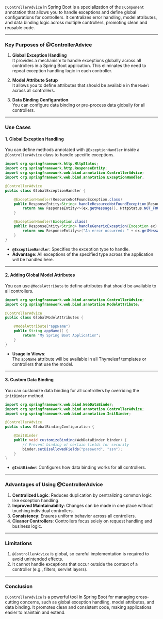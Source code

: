 `@ControllerAdvice` in Spring Boot is a specialization of the `@Component` annotation that allows you to handle exceptions and define global configurations for controllers. It centralizes error handling, model attributes, and data binding logic across multiple controllers, promoting clean and reusable code.

---

### **Key Purposes of @ControllerAdvice**
1. **Global Exception Handling**  
   It provides a mechanism to handle exceptions globally across all controllers in a Spring Boot application. This eliminates the need to repeat exception handling logic in each controller.

2. **Model Attribute Setup**  
   It allows you to define attributes that should be available in the `Model` across all controllers.

3. **Data Binding Configuration**  
   You can configure data binding or pre-process data globally for all controllers.

---

### **Use Cases**

#### 1. **Global Exception Handling**
You can define methods annotated with `@ExceptionHandler` inside a `@ControllerAdvice` class to handle specific exceptions.

```java
import org.springframework.http.HttpStatus;
import org.springframework.http.ResponseEntity;
import org.springframework.web.bind.annotation.ControllerAdvice;
import org.springframework.web.bind.annotation.ExceptionHandler;

@ControllerAdvice
public class GlobalExceptionHandler {

    @ExceptionHandler(ResourceNotFoundException.class)
    public ResponseEntity<String> handleResourceNotFoundException(ResourceNotFoundException ex) {
        return new ResponseEntity<>(ex.getMessage(), HttpStatus.NOT_FOUND);
    }

    @ExceptionHandler(Exception.class)
    public ResponseEntity<String> handleGenericException(Exception ex) {
        return new ResponseEntity<>("An error occurred: " + ex.getMessage(), HttpStatus.INTERNAL_SERVER_ERROR);
    }
}
```

- **`@ExceptionHandler`**: Specifies the exception type to handle.
- **Advantage**: All exceptions of the specified type across the application will be handled here.

---

#### 2. **Adding Global Model Attributes**
You can use `@ModelAttribute` to define attributes that should be available to all controllers.

```java
import org.springframework.web.bind.annotation.ControllerAdvice;
import org.springframework.web.bind.annotation.ModelAttribute;

@ControllerAdvice
public class GlobalModelAttributes {

    @ModelAttribute("appName")
    public String appName() {
        return "My Spring Boot Application";
    }
}
```

- **Usage in Views**:  
  The `appName` attribute will be available in all Thymeleaf templates or controllers that use the model.

---

#### 3. **Custom Data Binding**
You can customize data binding for all controllers by overriding the `initBinder` method.

```java
import org.springframework.web.bind.WebDataBinder;
import org.springframework.web.bind.annotation.ControllerAdvice;
import org.springframework.web.bind.annotation.InitBinder;

@ControllerAdvice
public class GlobalBindingConfiguration {

    @InitBinder
    public void customizeBinding(WebDataBinder binder) {
        // Prevent binding of certain fields for security
        binder.setDisallowedFields("password", "ssn");
    }
}
```

- **`@InitBinder`**: Configures how data binding works for all controllers.

---

### **Advantages of Using @ControllerAdvice**
1. **Centralized Logic**: Reduces duplication by centralizing common logic like exception handling.
2. **Improved Maintainability**: Changes can be made in one place without touching individual controllers.
3. **Consistency**: Ensures uniform behavior across all controllers.
4. **Cleaner Controllers**: Controllers focus solely on request handling and business logic.

---

### **Limitations**
1. `@ControllerAdvice` is global, so careful implementation is required to avoid unintended effects.
2. It cannot handle exceptions that occur outside the context of a controller (e.g., filters, servlet layers).

---

### **Conclusion**
`@ControllerAdvice` is a powerful tool in Spring Boot for managing cross-cutting concerns, such as global exception handling, model attributes, and data binding. It promotes clean and consistent code, making applications easier to maintain and extend.